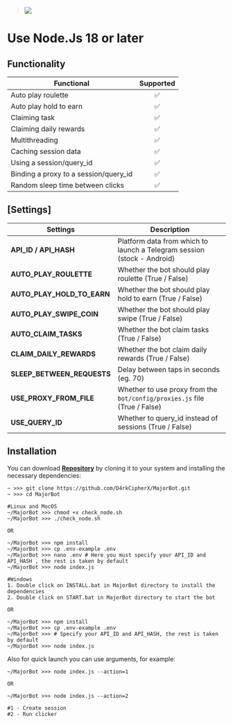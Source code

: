 > [<img src="https://img.shields.io/badge/Telegram-%40Me-orange">](https://t.me/D4rkCipherX)

# Use Node.Js 18 or later

## Functionality

| Functional                            | Supported |
| ------------------------------------- | :-------: |
| Auto play roulette                    |    ✅     |
| Auto play hold to earn                |    ✅     |
| Claiming task                         |    ✅     |
| Claiming daily rewards                |    ✅     |
| Multithreading                        |    ✅     |
| Caching session data                  |    ✅     |
| Using a session/query_id              |    ✅     |
| Binding a proxy to a session/query_id |    ✅     |
| Random sleep time between clicks      |    ✅     |

## [Settings]

| Settings                   | Description                                                               |
| -------------------------- | ------------------------------------------------------------------------- |
| **API_ID / API_HASH**      | Platform data from which to launch a Telegram session (stock - Android)   |
| **AUTO_PLAY_ROULETTE**     | Whether the bot should play roulette (True / False)                       |
| **AUTO_PLAY_HOLD_TO_EARN** | Whether the bot should play hold to earn (True / False)                   |
| **AUTO_PLAY_SWIPE_COIN**   | Whether the bot should play swipe (True / False)                          |
| **AUTO_CLAIM_TASKS**       | Whether the bot claim tasks (True / False)                                |
| **CLAIM_DAILY_REWARDS**    | Whether the bot claim daily rewards (True / False)                        |
| **SLEEP_BETWEEN_REQUESTS** | Delay between taps in seconds (eg. 70)                                    |
| **USE_PROXY_FROM_FILE**    | Whether to use proxy from the `bot/config/proxies.js` file (True / False) |
| **USE_QUERY_ID**           | Whether to query_id instead of sessions (True / False)                    |

## Installation

You can download [**Repository**](https://github.com/D4rkCipherX/MajorBot) by cloning it to your system and installing the necessary dependencies:

```shell
~ >>> git clone https://github.com/D4rkCipherX/MajorBot.git
~ >>> cd MajorBot

#Linux and MocOS
~/MajorBot >>> chmod +x check_node.sh
~/MajorBot >>> ./check_node.sh

OR

~/MajorBot >>> npm install
~/MajorBot >>> cp .env-example .env
~/MajorBot >>> nano .env # Here you must specify your API_ID and API_HASH , the rest is taken by default
~/MajorBot >>> node index.js

#Windows
1. Double click on INSTALL.bat in MajorBot directory to install the dependencies
2. Double click on START.bat in MajorBot directory to start the bot

OR

~/MajorBot >>> npm install
~/MajorBot >>> cp .env-example .env
~/MajorBot >>> # Specify your API_ID and API_HASH, the rest is taken by default
~/MajorBot >>> node index.js
```

Also for quick launch you can use arguments, for example:

```shell
~/MajorBot >>> node index.js --action=1

OR

~/MajorBot >>> node index.js --action=2

#1 - Create session
#2 - Run clicker
```
